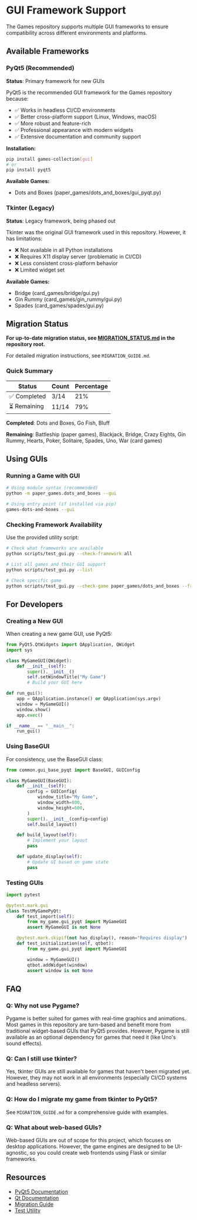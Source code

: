 # GUI Framework Support

The Games repository supports multiple GUI frameworks to ensure compatibility across different environments and platforms.

## Available Frameworks

### PyQt5 (Recommended)

**Status**: Primary framework for new GUIs

PyQt5 is the recommended GUI framework for the Games repository because:

- ✅ Works in headless CI/CD environments
- ✅ Better cross-platform support (Linux, Windows, macOS)
- ✅ More robust and feature-rich
- ✅ Professional appearance with modern widgets
- ✅ Extensive documentation and community support

**Installation:**

```bash
pip install games-collection[gui]
# or
pip install pyqt5
```

**Available Games:**

- Dots and Boxes (paper_games/dots_and_boxes/gui_pyqt.py)

### Tkinter (Legacy)

**Status**: Legacy framework, being phased out

Tkinter was the original GUI framework used in this repository. However, it has limitations:

- ❌ Not available in all Python installations
- ❌ Requires X11 display server (problematic in CI/CD)
- ❌ Less consistent cross-platform behavior
- ❌ Limited widget set

**Available Games:**

- Bridge (card_games/bridge/gui.py)
- Gin Rummy (card_games/gin_rummy/gui.py)
- Spades (card_games/spades/gui.py)

## Migration Status

**For up-to-date migration status, see [MIGRATION_STATUS.md](../MIGRATION_STATUS.md) in the repository root.**

For detailed migration instructions, see `MIGRATION_GUIDE.md`.

### Quick Summary

| Status | Count | Percentage |
| ------------ | ----- | ---------- |
| ✅ Completed | 3/14 | 21% |
| ⏳ Remaining | 11/14 | 79% |

**Completed**: Dots and Boxes, Go Fish, Bluff

**Remaining**: Battleship (paper games), Blackjack, Bridge, Crazy Eights, Gin Rummy, Hearts, Poker, Solitaire, Spades, Uno, War (card games)

## Using GUIs

### Running a Game with GUI

```bash
# Using module syntax (recommended)
python -m paper_games.dots_and_boxes --gui

# Using entry point (if installed via pip)
games-dots-and-boxes --gui
```

### Checking Framework Availability

Use the provided utility script:

```bash
# Check what frameworks are available
python scripts/test_gui.py --check-framework all

# List all games and their GUI support
python scripts/test_gui.py --list

# Check specific game
python scripts/test_gui.py --check-game paper_games/dots_and_boxes --framework pyqt5
```

## For Developers

### Creating a New GUI

When creating a new game GUI, use PyQt5:

```python
from PyQt5.QtWidgets import QApplication, QWidget
import sys

class MyGameGUI(QWidget):
    def __init__(self):
        super().__init__()
        self.setWindowTitle("My Game")
        # Build your GUI here

def run_gui():
    app = QApplication.instance() or QApplication(sys.argv)
    window = MyGameGUI()
    window.show()
    app.exec()

if __name__ == "__main__":
    run_gui()
```

### Using BaseGUI

For consistency, use the BaseGUI class:

```python
from common.gui_base_pyqt import BaseGUI, GUIConfig

class MyGameGUI(BaseGUI):
    def __init__(self):
        config = GUIConfig(
            window_title="My Game",
            window_width=800,
            window_height=600,
        )
        super().__init__(config=config)
        self.build_layout()

    def build_layout(self):
        # Implement your layout
        pass

    def update_display(self):
        # Update UI based on game state
        pass
```

### Testing GUIs

```python
import pytest

@pytest.mark.gui
class TestMyGamePyQt:
    def test_import(self):
        from my_game.gui_pyqt import MyGameGUI
        assert MyGameGUI is not None

    @pytest.mark.skipif(not has_display(), reason="Requires display")
    def test_initialization(self, qtbot):
        from my_game.gui_pyqt import MyGameGUI

        window = MyGameGUI()
        qtbot.addWidget(window)
        assert window is not None
```

## FAQ

### Q: Why not use Pygame?

Pygame is better suited for games with real-time graphics and animations. Most games in this repository are turn-based and benefit more from traditional widget-based GUIs that PyQt5 provides. However, Pygame is still available as an optional dependency for games that need it (like Uno's sound effects).

### Q: Can I still use tkinter?

Yes, tkinter GUIs are still available for games that haven't been migrated yet. However, they may not work in all environments (especially CI/CD systems and headless servers).

### Q: How do I migrate my game from tkinter to PyQt5?

See `MIGRATION_GUIDE.md` for a comprehensive guide with examples.

### Q: What about web-based GUIs?

Web-based GUIs are out of scope for this project, which focuses on desktop applications. However, the game engines are designed to be UI-agnostic, so you could create web frontends using Flask or similar frameworks.

## Resources

- [PyQt5 Documentation](https://www.riverbankcomputing.com/static/Docs/PyQt5/)
- [Qt Documentation](https://doc.qt.io/qt-5/)
- [Migration Guide](GUI_MIGRATION_GUIDE.md)
- [Test Utility](../scripts/test_gui.py)
